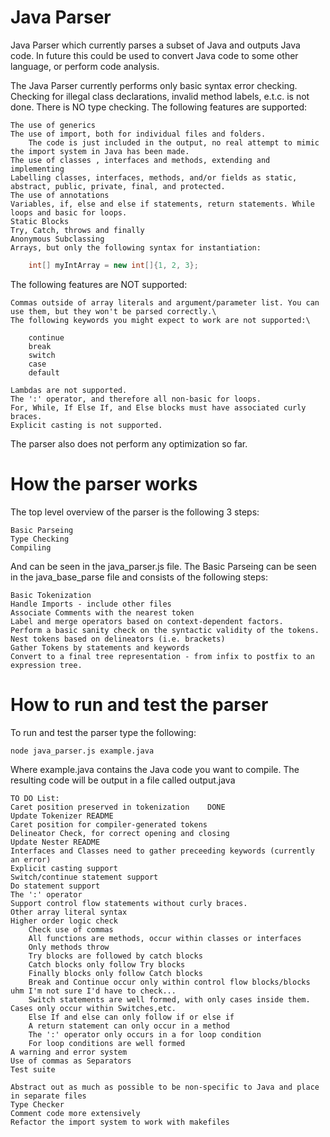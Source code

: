 # Java Parser
Java Parser which currently parses a subset of Java and outputs Java code. In future this could be used to convert Java code to some other language, or perform code analysis.

The Java Parser currently performs only basic syntax error checking. Checking for illegal class declarations, invalid method labels, e.t.c. is not done. There is NO type checking. The following features are supported:

    The use of generics
    The use of import, both for individual files and folders.
        The code is just included in the output, no real attempt to mimic the import system in Java has been made.
    The use of classes , interfaces and methods, extending and implementing
    Labelling classes, interfaces, methods, and/or fields as static, abstract, public, private, final, and protected.
    The use of annotations
    Variables, if, else and else if statements, return statements. While loops and basic for loops.
    Static Blocks
    Try, Catch, throws and finally
    Anonymous Subclassing
    Arrays, but only the following syntax for instantiation:

```java
    int[] myIntArray = new int[]{1, 2, 3};
```

The following features are NOT supported:

    Commas outside of array literals and argument/parameter list. You can use them, but they won't be parsed correctly.\
    The following keywords you might expect to work are not supported:\

        continue
        break
        switch
        case
        default

    Lambdas are not supported.
    The ':' operator, and therefore all non-basic for loops.
	For, While, If Else If, and Else blocks must have associated curly braces.
	Explicit casting is not supported.

The parser also does not perform any optimization so far.

# How the parser works

The top level overview of the parser is the following 3 steps:

    Basic Parseing
    Type Checking
    Compiling

And can be seen in the java_parser.js file.
The Basic Parseing can be seen in the java_base_parse file and consists of the following steps:

    Basic Tokenization
    Handle Imports - include other files
    Associate Comments with the nearest token
    Label and merge operators based on context-dependent factors.
    Perform a basic sanity check on the syntactic validity of the tokens.
    Nest tokens based on delineators (i.e. brackets)
    Gather Tokens by statements and keywords
    Convert to a final tree representation - from infix to postfix to an expression tree.

# How to run and test the parser

To run and test the parser type the following:

```
node java_parser.js example.java
```

Where example.java contains the Java code you want to compile. The resulting code will be output in a file called output.java

	TO DO List:
	Caret position preserved in tokenization	DONE
	Update Tokenizer README
	Caret position for compiler-generated tokens
	Delineator Check, for correct opening and closing
	Update Nester README
	Interfaces and Classes need to gather preceeding keywords (currently an error)
	Explicit casting support
	Switch/continue statement support
	Do statement support
	The ':' operator
	Support control flow statements without curly braces.
	Other array literal syntax
	Higher order logic check
		Check use of commas
		All functions are methods, occur within classes or interfaces
		Only methods throw
		Try blocks are followed by catch blocks
		Catch blocks only follow Try blocks
		Finally blocks only follow Catch blocks
		Break and Continue occur only within control flow blocks/blocks uhm I'm not sure I'd have to check...
		Switch statements are well formed, with only cases inside them. Cases only occur within Switches,etc.
		Else If and else can only follow if or else if
		A return statement can only occur in a method
		The ':' operator only occurs in a for loop condition
		For loop conditions are well formed
	A warning and error system
	Use of commas as Separators
	Test suite
	
	Abstract out as much as possible to be non-specific to Java and place in separate files
	Type Checker
	Comment code more extensively
	Refactor the import system to work with makefiles

